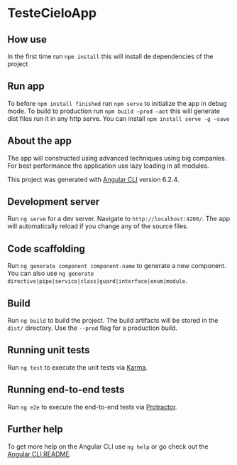 # TesteCieloApp

## How use
In the first time run `npm install` this will install de dependencies of the project

## Run app
To before `npm install finished` run `npm serve` to initialize the app in debug mode.
To build to production run `npm build —prod —aot` this will generate  dist files run it in any http serve. You can install `npm install serve -g —save`

## About the app
The app will constructed using advanced techniques using big companies. 
For best performance the application use lazy loading in all modules. 


This project was generated with [Angular CLI](https://github.com/angular/angular-cli) version 6.2.4.

## Development server

Run `ng serve` for a dev server. Navigate to `http://localhost:4200/`. The app will automatically reload if you change any of the source files.

## Code scaffolding

Run `ng generate component component-name` to generate a new component. You can also use `ng generate directive|pipe|service|class|guard|interface|enum|module`.

## Build

Run `ng build` to build the project. The build artifacts will be stored in the `dist/` directory. Use the `--prod` flag for a production build.

## Running unit tests

Run `ng test` to execute the unit tests via [Karma](https://karma-runner.github.io).

## Running end-to-end tests

Run `ng e2e` to execute the end-to-end tests via [Protractor](http://www.protractortest.org/).

## Further help

To get more help on the Angular CLI use `ng help` or go check out the [Angular CLI README](https://github.com/angular/angular-cli/blob/master/README.md).
